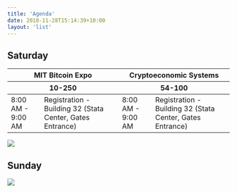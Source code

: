 ```yaml
---
title: 'Agenda'
date: 2018-11-28T15:14:39+10:00
layout: 'list'
---
```


## Saturday

<table>
<thead>
<tr>
<th colspan="2">MIT Bitcoin Expo</th><th colspan="2">Cryptoeconomic Systems</th>
<tr>
<th colspan="2">10-250</th><th colspan="2">54-100</th>
</tr>
</thead>
<tbody>
<tr>
<td>8:00 AM - 9:00 AM</td><td>Registration - Building 32 (Stata Center, Gates Entrance)</td><td>8:00 AM - 9:00 AM</td><td>Registration - Building 32 (Stata Center, Gates Entrance)</td>
</tr>
</tbody>
</table>

<a href="/images/agenda1.png"><img src="/images/agenda1.png"></a>

## Sunday

<a href="/images/agenda2.png"><img src="/images/agenda2.png"></a>

